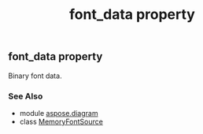 ﻿---
title: font_data property
second_title: Aspose.Diagram for Python via .NET API References
description: 
type: docs
weight: 30
url: /python-net/aspose.diagram/memoryfontsource/font_data/
is_root: false
---

## font_data property


Binary font data.

### See Also
* module [aspose.diagram](../../)
* class [MemoryFontSource](/diagram/python-net/aspose.diagram/memoryfontsource)
